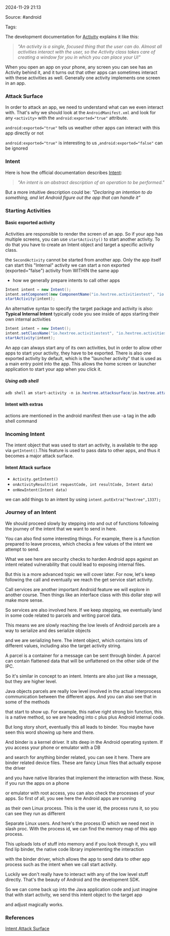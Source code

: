  
2024-11-29 21:13

Source: #android 

Tags: 

The development documentation for [Activity](https://developer.android.com/reference/android/app/Activity) explains it like this:

> _"An activity is a single, focused thing that the user can do. Almost all activities interact with the user, so the Activity class takes care of creating a window for you in which you can place your UI"_

When you open an app on your phone, any screen you can see has an Activity behind it, and it turns out that other apps can sometimes interact with these activities as well. Generally one activity implements one screen in an app.  
### Attack Surface

In order to attack an app, we need to understand what can we even interact with. That's why we should look at the `AndroidManifest.xml` and look for any `<activity>` with the `android:exported="true"` attribute.

`android:exported="true"` tells us weather other apps can interact with this app directly or not 

`android:exported="true"` is interesting to us ,`android:exported="false"` can be ignored
### Intent

Here is how the official documentation describes [Intent](https://developer.android.com/reference/android/content/Intent):

> _"An intent is an abstract description of an operation to be performed."_

But a more intuitive description could be: _"Declaring an intention to do something, and let Android figure out the app that can handle it"_

### Starting Activities

#### Basic exported activity

Activities are responsible to render the screen of an app. So if your app has multiple screens, you can use `startActivity()` to start another activity. To do that you have to create an Intent object and target a specific activity class.

the `SecondActivity` cannot be started from another app. Only the app itself can start this "Internal" activity
we can start a non exported (exported="false") activity from WITHIN the same app 
- how we generally prepare intents to call other apps

```java
Intent intent = new Intent();
intent.setComponent(new ComponentName("io.hextree.activitiestest", "io.hextree.activitiestest.SecondActivity"));
startActivity(intent);
```

An alternative syntax to specify the target package and activity is also: **Typical Internal Intent** 
typically code you see inside of apps starting their own internal activities

```java
Intent intent = new Intent();
intent.setClassName("io.hextree.activitiestest", "io.hextree.activitiestest.SecondActivity");
startActivity(intent);
```

An app can always start any of its own activities, but in order to allow other apps to start your activity, they have to be exported. There is also one exported activity by default, which is the "launcher activity" that is used as a main entry point into the app. This allows the home screen or launcher application to start your app when you click it.
##### Using adb shell

```powershell
adb shell am start-activity -n io.hextree.attacksurface/io.hextree.attacksurface.activities.Flag1Activity
```
#### Intent with extras 

actions are mentioned in the android manifest then use -a tag in the adb shell command 

### Incoming Intent

The intent object that was used to start an activity, is available to the app via `getIntent()`.This feature is used to pass data to other apps, and thus it becomes a major attack surface.
#### Intent Attack surface

- `Activity.getIntent()`
- `onActivityResult(int requestCode, int resultCode, Intent data)`
- `onNewIntent(Intent data)`

we can add things to an intent by using `intent.putExtra("hextree",1337);`
### Journey of an Intent 

We should proceed slowly by stepping into and out of functions following the journey of the intent that we want to send in here.

You can also find some interesting things. For example, there is a function prepared to leave process, which checks a few values of the intent we attempt to send.

What we see here are security checks to harden Android apps against an intent related vulnerability that could lead to exposing internal files.

But this is a more advanced topic we will cover later. For now, let's keep following the call and eventually we reach the get service start activity.

Call services are another important Android feature we will explore in another course. Then things like an interface class with this dollar step will make more sense.

So services are also involved here. If we keep stepping, we eventually land in some code related to parcels and writing parcel data.

This means we are slowly reaching the low levels of Android parcels are a way to serialize and des serialize objects

and we are serializing here. The intent object, which contains lots of different values, including also the target activity string.

A parcel is a container for a message can be sent through binder. A parcel can contain flattened data that will be unflattened on the other side of the IPC.

So it's similar in concept to an intent. Intents are also just like a message, but they are higher level.

Java objects parcels are really low level involved in the actual interprocess communication between the different apps. And you can also see that in some of the methods

that start to show up. For example, this native right strong bin function, this is a native method, so we are heading into c plus plus Android internal code.

But long story short, eventually this all leads to binder. You maybe have seen this word showing up here and there.

And binder is a kernel driver. It sits deep in the Android operating system. If you access your phone or emulator with a DB

and search for anything binder related, you can see it here. There are binder related device files. These are fancy Linux files that actually expose the driver

and you have native libraries that implement the interaction with these. Now, if you run the apps on a phone

or emulator with root access, you can also check the processes of your apps. So first of all, you see here the Android apps are running

as their own Linux process. This is the user id, the process runs it, so you can see they run as different

Separate Linux users. And here's the process ID which we need next in slash proc. With the process id, we can find the memory map of this app process.

This uploads lots of stuff into memory and if you look through it, you will find lip binder, the native code library implementing the interaction

with the binder driver, which allows the app to send data to other app process such as the intent when we call start activity.

Luckily we don't really have to interact with any of the low level stuff directly. That's the beauty of Android and the development SDK.

So we can come back up into the Java application code and just imagine that with start activity, we send this intent object to the target app

and adjust magically works.
### References
[Intent Attack Surface](https://app.hextree.io/courses/intent-threat-surface/intents-and-activities)